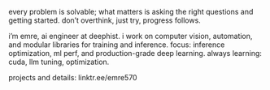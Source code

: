 every problem is solvable; what matters is asking the right questions and getting started. don’t overthink, just try, progress follows.

i’m emre, ai engineer at deephist. i work on computer vision, automation, and modular libraries for training and inference.
focus: inference optimization, ml perf, and production-grade deep learning.
always learning: cuda, llm tuning, optimization.

projects and details: linktr.ee/emre570

